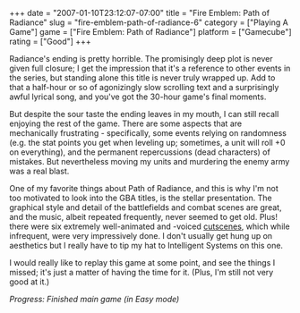 +++
date = "2007-01-10T23:12:07-07:00"
title = "Fire Emblem: Path of Radiance"
slug = "fire-emblem-path-of-radiance-6"
category = ["Playing A Game"]
game = ["Fire Emblem: Path of Radiance"]
platform = ["Gamecube"]
rating = ["Good"]
+++

Radiance's ending is pretty horrible.  The promisingly deep plot is never given full closure; I get the impression that it's a reference to other events in the series, but standing alone this title is never truly wrapped up.  Add to that a half-hour or so of agonizingly slow scrolling text and a surprisingly awful lyrical song, and you've got the 30-hour game's final moments.

But despite the sour taste the ending leaves in my mouth, I can still recall enjoying the rest of the game.  There are some aspects that are mechanically frustrating - specifically, some events relying on randomness (e.g. the stat points you get when leveling up; sometimes, a unit will roll +0 on everything), and the permanent repercussions (dead characters) of mistakes.  But nevertheless moving my units and murdering the enemy army was a real blast.

One of my favorite things about Path of Radiance, and this is why I'm not too motivated to look into the GBA titles, is the stellar presentation.  The graphical style and detail of the battlefields and combat scenes are great, and the music, albeit repeated frequently, never seemed to get old.  Plus! there were six extremely well-animated and -voiced <a href="http://www.youtube.com/results?search_query=fire+emblem+path+of+radiance">cutscenes</a>, which while infrequent, were very impressively done.  I don't usually get hung up on aesthetics but I really have to tip my hat to Intelligent Systems on this one.

I would really like to replay this game at some point, and see the things I missed; it's just a matter of having the time for it.  (Plus, I'm still not very good at it.)

<i>Progress: Finished main game (in Easy mode)</i>
